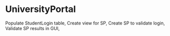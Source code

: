 # UniversityPortal
Populate StudentLogin table,
Create view for SP,
Create SP to validate login, 
Validate SP results in GUI, 
